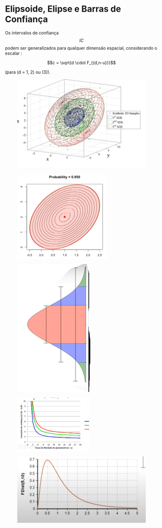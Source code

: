 # Elipsoide, Elipse e Barras de Confiança

Os intervalos de confiança $$IC$$ podem ser generalizados para qualquer dimensão espacial, considerando o escalar :

$$c = \sqrt{d \cdot F_{(d,n-u)}}$$

(para (d = 1, 2) ou (3)).

<figure><img src=".gitbook/assets/image (22).png" alt=""><figcaption></figcaption></figure>

<figure><img src=".gitbook/assets/image (23).png" alt=""><figcaption></figcaption></figure>

<figure><img src=".gitbook/assets/image (24).png" alt=""><figcaption></figcaption></figure>

<div data-full-width="true">

<figure><img src=".gitbook/assets/image.png" alt=""><figcaption></figcaption></figure>

</div>

<figure><img src=".gitbook/assets/image (2).png" alt=""><figcaption></figcaption></figure>
